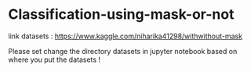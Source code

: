 # Classification-using-mask-or-not

link datasets : https://www.kaggle.com/niharika41298/withwithout-mask


Please set change the directory datasets in jupyter notebook based on where you put the datasets !
